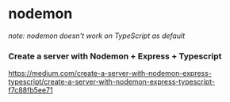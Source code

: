 # nodemon

*note: nodemon doesn't work on TypeScript as default*  

### Create a server with Nodemon + Express + Typescript
https://medium.com/create-a-server-with-nodemon-express-typescript/create-a-server-with-nodemon-express-typescript-f7c88fb5ee71
